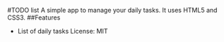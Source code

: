 #TODO list
A simple app to manage your daily tasks.
It uses HTML5 and CSS3.
##Features
* List of daily tasks
License: MIT
